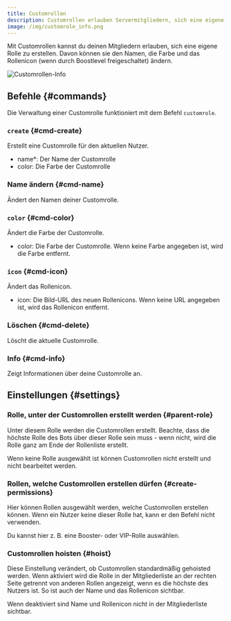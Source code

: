 ```yaml
---
title: Customrollen
description: Customrollen erlauben Servermitgliedern, sich eine eigene Rolle zu erstellen und diese nach Belieben zu verwalten.
image: /img/customrole_info.png
---
```


Mit Customrollen kannst du deinen Mitgliedern erlauben, sich eine eigene Rolle zu erstellen. Davon können sie den Namen, die Farbe und das Rollenicon (wenn durch Boostlevel freigeschaltet) ändern.

![Customrollen-Info](/img/customrole_info.png)

## Befehle {#commands}

Die Verwaltung einer Customrolle funktioniert mit dem Befehl `customrole`.

### `create` {#cmd-create}

Erstellt eine Customrolle für den aktuellen Nutzer.

- name*: Der Name der Customrolle
- color: Die Farbe der Customrolle

### Name ändern {#cmd-name}

<Command name="customrole name" slash="name:Neuer Name" message="<Neuer Name>"></Command>

Ändert den Namen deiner Customrolle.

### `color` {#cmd-color}

Ändert die Farbe der Customrolle.

- color: Die Farbe der Customrolle. Wenn keine Farbe angegeben ist, wird die Farbe entfernt.

### `icon` {#cmd-icon}

Ändert das Rollenicon.

- icon: Die Bild-URL des neuen Rollenicons. Wenn keine URL angegeben ist, wird das Rollenicon entfernt.

### Löschen {#cmd-delete}

<Command name="customrole delete"></Command>

Löscht die aktuelle Customrolle.

### Info {#cmd-info}

<Command name="customrole info"></Command>

Zeigt Informationen über deine Customrolle an.

## Einstellungen {#settings}

### Rolle, unter der Customrollen erstellt werden {#parent-role}

Unter diesem Rolle werden die Customrollen erstellt. Beachte, dass die höchste Rolle des Bots über dieser Rolle sein muss - wenn nicht, wird die Rolle ganz am Ende der Rollenliste erstellt.

Wenn keine Rolle ausgewählt ist können Customrollen nicht erstellt und nicht bearbeitet werden.

### Rollen, welche Customrollen erstellen dürfen {#create-permissions}

Hier können Rollen ausgewählt werden, welche Customrollen erstellen können. Wenn ein Nutzer keine dieser Rolle hat, kann er den Befehl nicht verwenden.

Du kannst hier z. B. eine Booster- oder VIP-Rolle auswählen.

### Customrollen hoisten {#hoist}

Diese Einstellung verändert, ob Customrollen standardmäßig gehoisted werden. Wenn aktiviert wird die Rolle in der Mitgliederliste an der rechten Seite getrennt von anderen Rollen angezeigt, wenn es die höchste des Nutzers ist. So ist auch der Name und das Rollenicon sichtbar.

Wenn deaktiviert sind Name und Rollenicon nicht in der Mitgliederliste sichtbar.
